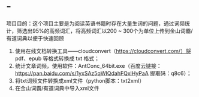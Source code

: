 # -
项目目的：这个项目主要是为阅读英语书籍时存在大量生词的问题，通过词频统计，筛选出95%的高频词汇，将高频词汇以200 ~ 300个为单位上传到金山词霸/有道词典以便于快速回顾

1. 使用在线文档转换工具——cloudconvert（https://cloudconvert.com/）将 pdf、epub 等格式转换成 txt 格式；
2. 统计文章词频，使用软件：AntConc_64bit.exe（百度云链接：https://pan.baidu.com/s/1yxSAz5qWIQdahFQxlHyPaA 提取码：q8c6）；
3. 将txt词频文件转换成xml文件（python脚本：txt2xml）
4. 在金山词霸/有道词典中导入xml文件
